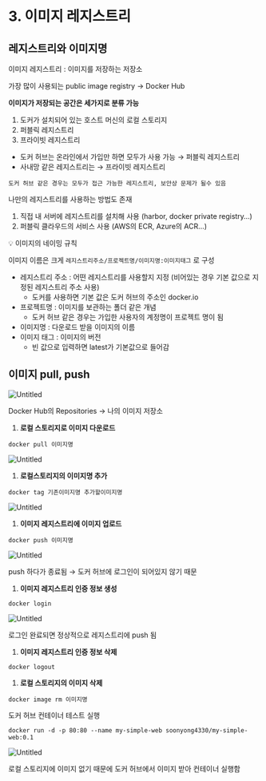 # 3. 이미지 레지스트리

## 레지스트리와 이미지명

이미지 레지스트리 : 이미지를 저장하는 저장소

가장 많이 사용되는 public image registry → Docker Hub

**이미지가 저장되는 공간은 세가지로 분류 가능**

1. 도커가 설치되어 있는 호스트 머신의 로컬 스토리지
2. 퍼블릭 레지스트리
3. 프라이빗 레지스트리

- 도커 허브는 온라인에서 가입만 하면 모두가 사용 가능 →  퍼블릭 레지스트리
- 사내망 같은 레지스트리는 → 프라이빗 레지스트리

`도커 허브 같은 경우는 모두가 접근 가능한 레지스트리, 보안상 문제가 될수 있음`

나만의 레지스트리를 사용하는 방법도 존재

1. 직접 내 서버에 레지스트리를 설치해 사용 (harbor, docker private registry…)
2. 퍼블릭 클라우드의 서비스 사용 (AWS의 ECR, Azure의 ACR…)

<aside>
💡 이미지의 네이밍 규칙

</aside>

이미지 이름은 크게 `레지스트리주소/프로젝트명/이미지명:이미지태그` 로 구성

- 레지스트리 주소 : 어떤 레지스트리를 사용할지 지정 (비어있는 경우 기본 값으로 지정된 레지스트리 주소 사용)
    - 도커를 사용하면 기본 값은 도커 허브의 주소인 docker.io
- 프로젝트명 : 이미지를 보관하는 폴더 같은 개념
    - 도커 허브 같은 경우는 가입한 사용자의 계정명이 프로젝트 명이 됨
- 이미지명 : 다운로드 받을 이미지의 이름
- 이미지 태그 : 이미지의 버전
    - 빈 값으로 입력하면 latest가 기본값으로 들어감

## 이미지 pull, push

![Untitled](3%20%E1%84%8B%E1%85%B5%E1%84%86%E1%85%B5%E1%84%8C%E1%85%B5%20%E1%84%85%E1%85%A6%E1%84%8C%E1%85%B5%E1%84%89%E1%85%B3%E1%84%90%E1%85%B3%E1%84%85%E1%85%B5%20944905d06f1244238fc69acb62c8b75f/Untitled.png)

Docker Hub의 Repositories → 나의 이미지 저장소

1. **로컬 스토리지로 이미지 다운로드**

```docker
docker pull 이미지명
```

![Untitled](3%20%E1%84%8B%E1%85%B5%E1%84%86%E1%85%B5%E1%84%8C%E1%85%B5%20%E1%84%85%E1%85%A6%E1%84%8C%E1%85%B5%E1%84%89%E1%85%B3%E1%84%90%E1%85%B3%E1%84%85%E1%85%B5%20944905d06f1244238fc69acb62c8b75f/Untitled%201.png)

1. **로컬스토리지의 이미지명 추가**

```docker
docker tag 기존이미지명 추가할이미지명
```

![Untitled](3%20%E1%84%8B%E1%85%B5%E1%84%86%E1%85%B5%E1%84%8C%E1%85%B5%20%E1%84%85%E1%85%A6%E1%84%8C%E1%85%B5%E1%84%89%E1%85%B3%E1%84%90%E1%85%B3%E1%84%85%E1%85%B5%20944905d06f1244238fc69acb62c8b75f/Untitled%202.png)

1. **이미지 레지스트리에 이미지 업로드**

```docker
docker push 이미지명
```

![Untitled](3%20%E1%84%8B%E1%85%B5%E1%84%86%E1%85%B5%E1%84%8C%E1%85%B5%20%E1%84%85%E1%85%A6%E1%84%8C%E1%85%B5%E1%84%89%E1%85%B3%E1%84%90%E1%85%B3%E1%84%85%E1%85%B5%20944905d06f1244238fc69acb62c8b75f/Untitled%203.png)

push 하다가 종료됨 → 도커 허브에 로그인이 되어있지 않기 때문

1. **이미지 레지스트리 인증 정보 생성**

```docker
docker login
```

![Untitled](3%20%E1%84%8B%E1%85%B5%E1%84%86%E1%85%B5%E1%84%8C%E1%85%B5%20%E1%84%85%E1%85%A6%E1%84%8C%E1%85%B5%E1%84%89%E1%85%B3%E1%84%90%E1%85%B3%E1%84%85%E1%85%B5%20944905d06f1244238fc69acb62c8b75f/Untitled%204.png)

로그인 완료되면 정상적으로 레지스트리에 push 됨

1. **이미지 레지스트리 인증 정보 삭제**

```docker
docker logout
```

1. **로컬 스토리지의 이미지 삭제**

```docker
docker image rm 이미지명
```

도커 허브 컨테이너 테스트 실행

```docker
docker run -d -p 80:80 --name my-simple-web soonyong4330/my-simple-web:0.1
```

![Untitled](3%20%E1%84%8B%E1%85%B5%E1%84%86%E1%85%B5%E1%84%8C%E1%85%B5%20%E1%84%85%E1%85%A6%E1%84%8C%E1%85%B5%E1%84%89%E1%85%B3%E1%84%90%E1%85%B3%E1%84%85%E1%85%B5%20944905d06f1244238fc69acb62c8b75f/Untitled%205.png)

로컬 스토리지에 이미지 없기 때문에 도커 허브에서 이미지 받아 컨테이너 실행함
